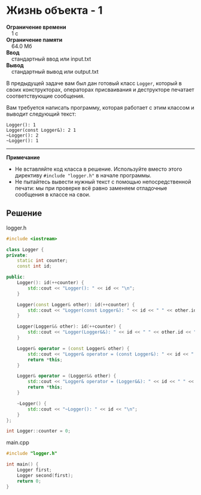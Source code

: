# Жизнь объекта - 1

**Ограничение времени**  
 1 с  
**Ограничение памяти**  
 64.0 Мб  
**Ввод**  
 стандартный ввод или input.txt  
**Вывод**  
 стандартный вывод или output.txt  

В предыдущей задаче вам был дан готовый класс `Logger`, который в своих конструкторах, операторах присваивания и деструкторе печатает соответствующие сообщения.

Вам требуется написать программу, которая работает с этим классом и выводит следующий текст:

```text
Logger(): 1
Logger(const Logger&): 2 1
~Logger(): 2
~Logger(): 1
```

---

**Примечание**  
- Не вставляйте код класса в решение. Используйте вместо этого директиву `#include "logger.h"` в начале программы.  
- Не пытайтесь вывести нужный текст с помощью непосредственной печати: мы при проверке всё равно заменяем отладочные сообщения в классе на свои.
## Решение

logger.h
```cpp
#include <iostream>

class Logger {
private:
    static int counter;
    const int id;

public:
    Logger(): id(++counter) {
        std::cout << "Logger(): " << id << "\n";
    }

    Logger(const Logger& other): id(++counter) {
        std::cout << "Logger(const Logger&): " << id << " " << other.id << "\n";
    }

    Logger(Logger&& other): id(++counter) {
        std::cout << "Logger(Logger&&): " << id << " " << other.id << "\n";
    }

    Logger& operator = (const Logger& other) {
        std::cout << "Logger& operator = (const Logger&): " << id << " " << other.id << "\n";
        return *this;
    }

    Logger& operator = (Logger&& other) {
        std::cout << "Logger& operator = (Logger&&): " << id << " " << other.id << "\n";
        return *this;
    }

    ~Logger() {
        std::cout << "~Logger(): " << id << "\n";
    }
};

int Logger::counter = 0;
```

main.cpp
```cpp
#include "logger.h"

int main() {
    Logger first;
    Logger second(first);
    return 0;
}
```

